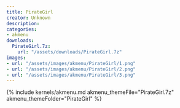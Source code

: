 ```yaml
---
title: PirateGirl
creator: Unknown
description: 
categories:
- akmenu
downloads:
  PirateGirl.7z:
    url: "/assets/downloads/PirateGirl.7z"
images:
- url: "/assets/images/akmenu/PirateGirl/1.png"
- url: "/assets/images/akmenu/PirateGirl/2.png"
- url: "/assets/images/akmenu/PirateGirl/3.png"
---
```


{% include kernels/akmenu.md akmenu_themeFile="PirateGirl.7z" akmenu_themeFolder="PirateGirl" %}
